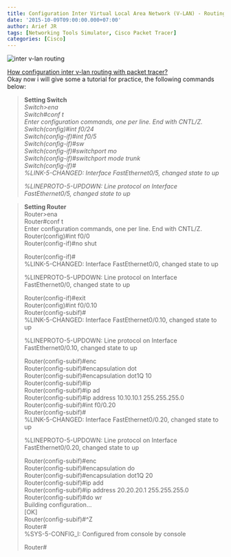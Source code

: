 ```yaml
---
title: Configuration Inter Virtual Local Area Network (V-LAN) - Routing
date: '2015-10-09T09:00:00.000+07:00'
author: Arief JR
tags: [Networking Tools Simulator, Cisco Packet Tracer]
categories: [Cisco]
---
```


![inter v-lan routing](https://3.bp.blogspot.com/-hvfqX9OvNO4/Vhc5gUtKB1I/AAAAAAAACQY/zgWmr1uEBGM/s1600/routing%2Binter%2Bv-lan.PNG)

  
[How configuration inter v-lan routing with packet tracer?](https://arief-jr.blogspot.com/)  
Okay now i will give some a tutorial for practice, the following commands below:  
  

> **Setting Switch**  
> _Switch>ena_  
> _Switch#conf t_  
> _Enter configuration commands, one per line. End with CNTL/Z._  
> _Switch(config)#int f0/24_  
> _Switch(config-if)#int f0/5_  
> _Switch(config-if)#sw_  
> _Switch(config-if)#switchport mo_  
> _Switch(config-if)#switchport mode trunk_  
> _Switch(config-if)#_  
> _%LINK-5-CHANGED: Interface FastEthernet0/5, changed state to up_  
>   
> _%LINEPROTO-5-UPDOWN: Line protocol on Interface FastEthernet0/5, changed state to up_  

> **Setting Router**  
> Router>ena  
> Router#conf t  
> Enter configuration commands, one per line. End with CNTL/Z.  
> Router(config)#int f0/0  
> Router(config-if)#no shut  
>   
> Router(config-if)#  
> %LINK-5-CHANGED: Interface FastEthernet0/0, changed state to up  
>   
> %LINEPROTO-5-UPDOWN: Line protocol on Interface FastEthernet0/0, changed state to up  
>   
> Router(config-if)#exit  
> Router(config)#int f0/0.10  
> Router(config-subif)#  
> %LINK-5-CHANGED: Interface FastEthernet0/0.10, changed state to up  
>   
> %LINEPROTO-5-UPDOWN: Line protocol on Interface FastEthernet0/0.10, changed state to up  
>   
> Router(config-subif)#enc  
> Router(config-subif)#encapsulation dot  
> Router(config-subif)#encapsulation dot1Q 10  
> Router(config-subif)#ip  
> Router(config-subif)#ip ad  
> Router(config-subif)#ip address 10.10.10.1 255.255.255.0  
> Router(config-subif)#int f0/0.20  
> Router(config-subif)#  
> %LINK-5-CHANGED: Interface FastEthernet0/0.20, changed state to up  
>   
> %LINEPROTO-5-UPDOWN: Line protocol on Interface FastEthernet0/0.20, changed state to up  
>   
> Router(config-subif)#enc  
> Router(config-subif)#encapsulation do  
> Router(config-subif)#encapsulation dot1Q 20  
> Router(config-subif)#ip add  
> Router(config-subif)#ip address 20.20.20.1 255.255.255.0  
> Router(config-subif)#do wr  
> Building configuration...  
> \[OK\]  
> Router(config-subif)#^Z  
> Router#  
> %SYS-5-CONFIG_I: Configured from console by console  
>   
> Router#